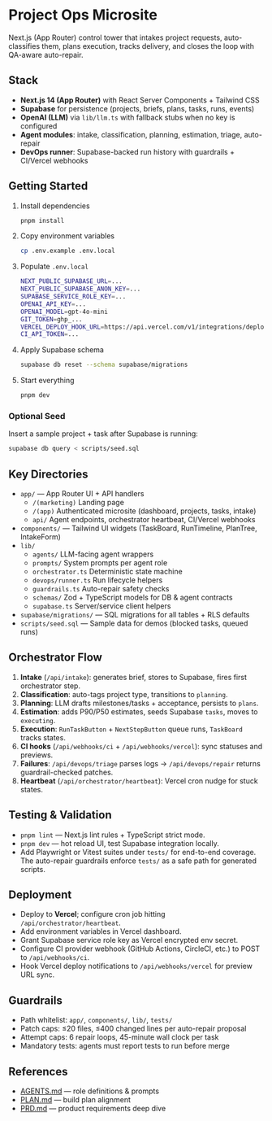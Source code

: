 # Project Ops Microsite

Next.js (App Router) control tower that intakes project requests, auto-classifies them, plans execution, tracks delivery, and closes the loop with QA-aware auto-repair.

## Stack

- **Next.js 14 (App Router)** with React Server Components + Tailwind CSS
- **Supabase** for persistence (projects, briefs, plans, tasks, runs, events)
- **OpenAI (LLM)** via `lib/llm.ts` with fallback stubs when no key is configured
- **Agent modules**: intake, classification, planning, estimation, triage, auto-repair
- **DevOps runner**: Supabase-backed run history with guardrails + CI/Vercel webhooks

## Getting Started

1. Install dependencies
   ```bash
   pnpm install
   ```
2. Copy environment variables
   ```bash
   cp .env.example .env.local
   ```
3. Populate `.env.local`
   ```bash
   NEXT_PUBLIC_SUPABASE_URL=...
   NEXT_PUBLIC_SUPABASE_ANON_KEY=...
   SUPABASE_SERVICE_ROLE_KEY=...
   OPENAI_API_KEY=...
   OPENAI_MODEL=gpt-4o-mini
   GIT_TOKEN=ghp_...
   VERCEL_DEPLOY_HOOK_URL=https://api.vercel.com/v1/integrations/deploy/prj...
   CI_API_TOKEN=...
   ```
4. Apply Supabase schema
   ```bash
   supabase db reset --schema supabase/migrations
   ```
5. Start everything
   ```bash
   pnpm dev
   ```

### Optional Seed

Insert a sample project + task after Supabase is running:
```bash
supabase db query < scripts/seed.sql
```

## Key Directories

- `app/` — App Router UI + API handlers
  - `/(marketing)` Landing page
  - `/(app)` Authenticated microsite (dashboard, projects, tasks, intake)
  - `api/` Agent endpoints, orchestrator heartbeat, CI/Vercel webhooks
- `components/` — Tailwind UI widgets (TaskBoard, RunTimeline, PlanTree, IntakeForm)
- `lib/`
  - `agents/` LLM-facing agent wrappers
  - `prompts/` System prompts per agent role
  - `orchestrator.ts` Deterministic state machine
  - `devops/runner.ts` Run lifecycle helpers
  - `guardrails.ts` Auto-repair safety checks
  - `schemas/` Zod + TypeScript models for DB & agent contracts
  - `supabase.ts` Server/service client helpers
- `supabase/migrations/` — SQL migrations for all tables + RLS defaults
- `scripts/seed.sql` — Sample data for demos (blocked tasks, queued runs)

## Orchestrator Flow

1. **Intake** (`/api/intake`): generates brief, stores to Supabase, fires first orchestrator step.
2. **Classification**: auto-tags project type, transitions to `planning`.
3. **Planning**: LLM drafts milestones/tasks + acceptance, persists to `plans`.
4. **Estimation**: adds P90/P50 estimates, seeds Supabase `tasks`, moves to `executing`.
5. **Execution**: `RunTaskButton` + `NextStepButton` queue runs, `TaskBoard` tracks states.
6. **CI hooks** (`/api/webhooks/ci` + `/api/webhooks/vercel`): sync statuses and previews.
7. **Failures**: `/api/devops/triage` parses logs → `/api/devops/repair` returns guardrail-checked patches.
8. **Heartbeat** (`/api/orchestrator/heartbeat`): Vercel cron nudge for stuck states.

## Testing & Validation

- `pnpm lint` — Next.js lint rules + TypeScript strict mode.
- `pnpm dev` — hot reload UI, test Supabase integration locally.
- Add Playwright or Vitest suites under `tests/` for end-to-end coverage. The auto-repair guardrails enforce `tests/` as a safe path for generated scripts.

## Deployment

- Deploy to **Vercel**; configure cron job hitting `/api/orchestrator/heartbeat`.
- Add environment variables in Vercel dashboard.
- Grant Supabase service role key as Vercel encrypted env secret.
- Configure CI provider webhook (GitHub Actions, CircleCI, etc.) to POST to `/api/webhooks/ci`.
- Hook Vercel deploy notifications to `/api/webhooks/vercel` for preview URL sync.

## Guardrails

- Path whitelist: `app/`, `components/`, `lib/`, `tests/`
- Patch caps: ≤20 files, ≤400 changed lines per auto-repair proposal
- Attempt caps: 6 repair loops, 45-minute wall clock per task
- Mandatory tests: agents must report tests to run before merge

## References

- [AGENTS.md](AGENTS.md) — role definitions & prompts
- [PLAN.md](PLAN.md) — build plan alignment
- [PRD.md](PRD.md) — product requirements deep dive
